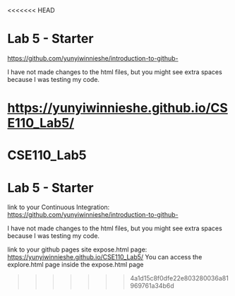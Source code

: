 <<<<<<< HEAD
# Lab 5 - Starter
https://github.com/yunyiwinnieshe/introduction-to-github-

I have not made changes to the html files, but you might see extra spaces because I was testing my code. 

https://yunyiwinnieshe.github.io/CSE110_Lab5/
=======
# CSE110_Lab5

# Lab 5 - Starter
link to your Continuous Integration: https://github.com/yunyiwinnieshe/introduction-to-github-

I have not made changes to the html files, but you might see extra spaces because I was testing my code. 

link to your github pages site expose.html page: https://yunyiwinnieshe.github.io/CSE110_Lab5/
You can access the explore.html page inside the expose.html page
>>>>>>> 4a1d15c8f0dfe22e803280036a81969761a34b6d
